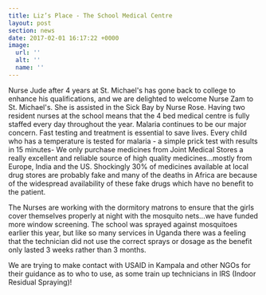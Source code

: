 ```yaml
---
title: Liz’s Place - The School Medical Centre
layout: post
section: news
date: 2017-02-01 16:17:22 +0000
image:
  url: ''
  alt: ''
  name: ''
---
```

Nurse Jude after 4 years at St. Michael's has gone back to college to enhance his qualifications, and we are delighted to welcome Nurse Zam to St. Michael's. She is assisted in the Sick Bay by Nurse Rose. Having two resident nurses at the school means that the 4 bed medical centre is fully staffed every day throughout the year. <!--more-->Malaria continues to be our major concern. Fast testing and treatment is essential to save lives. Every child who has a temperature is tested for malaria - a simple prick test with results in 15 minutes- We only purchase medicines from Joint Medical Stores a really excellent and reliable source of high quality medicines...mostly from Europe, India and the US. Shockingly 30% of medicines available at local drug stores are probably fake and many of the deaths in Africa are because of the widespread availability of these fake drugs which have no benefit to the patient.

The Nurses are working with the dormitory matrons to ensure that the girls cover themselves properly at night with the mosquito nets...we have funded more window screening. The school was sprayed against mosquitoes earlier this year, but like so many services in Uganda there was a feeling that the technician did not use the correct sprays or dosage as the benefit only lasted 3 weeks rather than 3 months.

We are trying to make contact with USAID in Kampala and other NGOs for their guidance as to who to use, as some train up technicians in IRS (Indoor Residual Spraying)!